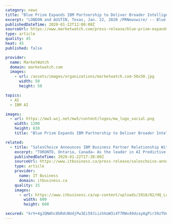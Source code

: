 ```yaml
---
category: news
title: "Blue Prism Expands IBM Partnership to Deliver Broader Intelligent Automation Capabilities"
excerpt: "LONDON and AUSTIN, Texas, Jan. 22, 2020 /PRNewswire/ -- Blue Prism (aim:PRSM), a global leader in Robotic Process Automation (RPA), announces an expanded technical partnership with IBM. The collaboration integrates three core capabilities of IBM Cloud Pak for Automation,"
publishedDateTime: 2020-01-22T12:00:00Z
sourceUrl: https://www.marketwatch.com/press-release/blue-prism-expands-ibm-partnership-to-deliver-broader-intelligent-automation-capabilities-2020-01-22
type: article
quality: 45
heat: 45
published: false

provider:
  name: MarketWatch
  domain: marketwatch.com
  images:
    - url: /assets/images/organizations/marketwatch.com-50x50.jpg
      width: 50
      height: 50

topics:
  - AI
  - IBM AI

images:
  - url: https://mw3.wsj.net/mw5/content/logos/mw_logo_social.png
    width: 1200
    height: 630
    title: "Blue Prism Expands IBM Partnership to Deliver Broader Intelligent Automation Capabilities"

related:
  - title: "SalesChoice Announces IBM Business Partner Relationship With IBM Watson Analytics for Relationship Analytic Integration"
    excerpt: "TORONTO, Ontario, Canada– As the leader in AI Predictive Sales and Marketing Cloud Solutions, SalesChoice Inc. is pleased to announce SalesChoice is an official IBM Business Partner and has integrated IBM Watson Analytics into SalesChoice’s AI Insight Application and SalesForce App Exchange Offerings to enable Relationship Analytics to ..."
    publishedDateTime: 2020-01-22T17:38:00Z
    sourceUrl: https://www.itbusiness.ca/press-release/saleschoice-announces-ibm-business-partner-relationship-with-ibm-watson-analytics-for-relationship-analytic-integration
    type: article
    provider:
      name: IT Business
      domain: itbusiness.ca
    quality: 15
    images:
      - url: https://www.itbusiness.ca/wp-content/uploads/2018/02/HQ_LogoVer002.jpg.png
        width: 600
        height: 600

secured: "krV+4gJQNAhc8bRdcNUdjPw3Ei59JiizhXoW3i4T7RWv49dzayAgPir39zTUeSUUUKspGxgTe4yYt608PGcfBuJBz2bNObvUULz8RYMgxUARyGb1x+5+m7VUAl9JVQhuQeuRP4VYjwqU2KsWLcn2kSMXs1LMN1gxLFoR0W/C801/DcwGsPuoBlvO9vMAopapWNmyYCqNb+N0sY9lT7xRjB7sRAoWErbJ0HT6aqUJn0OZGT3P0xX/gIf3dyj6bz1clQkWv1nqyzTE7uThmG8rSYrw9y4Ij6+7IxqO2IUBgC+GUK+S4QfAa9ZndmM1HOFj;9VExNxyX4Oz/zF0c4h1VNg=="
---
```



